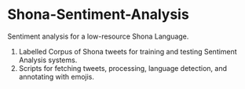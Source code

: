 # Shona-Sentiment-Analysis
Sentiment analysis for a low-resource Shona Language. 

1. Labelled Corpus of Shona tweets for training and testing Sentiment Analysis systems.
2. Scripts for fetching tweets, processing, language detection, and annotating with emojis.
